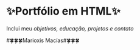 <h1>✨Portfólio em HTML✨</h1>
<p>Inclui meu <i>objetivos, educação, projetos e contato</i></p>

#🍀🍀🍀Marioxis Macías#🍀🍀🍀
